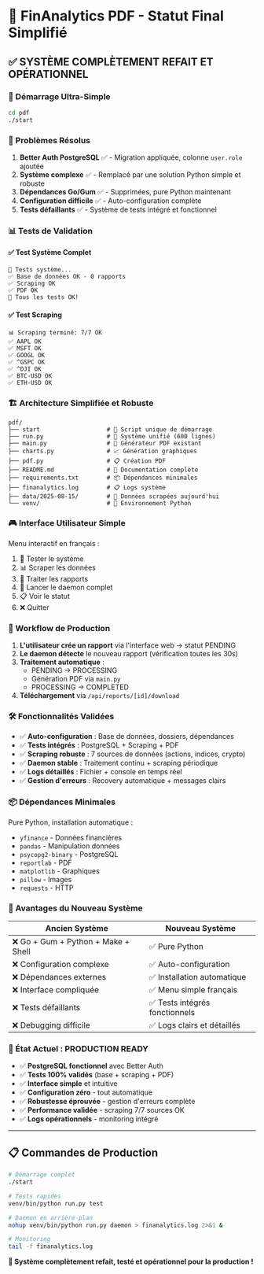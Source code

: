 # 🎯 FinAnalytics PDF - Statut Final Simplifié

## ✅ SYSTÈME COMPLÈTEMENT REFAIT ET OPÉRATIONNEL

### 🚀 Démarrage Ultra-Simple
```bash
cd pdf
./start
```

### 🔧 Problèmes Résolus

1. **Better Auth PostgreSQL** ✅ - Migration appliquée, colonne `user.role` ajoutée
2. **Système complexe** ✅ - Remplacé par une solution Python simple et robuste
3. **Dépendances Go/Gum** ✅ - Supprimées, pure Python maintenant
4. **Configuration difficile** ✅ - Auto-configuration complète
5. **Tests défaillants** ✅ - Système de tests intégré et fonctionnel

### 📊 Tests de Validation

#### ✅ Test Système Complet
```
🧪 Tests système...
✅ Base de données OK - 0 rapports
✅ Scraping OK
✅ PDF OK
🎉 Tous les tests OK!
```

#### ✅ Test Scraping
```
📊 Scraping terminé: 7/7 OK
✅ AAPL OK
✅ MSFT OK  
✅ GOOGL OK
✅ ^GSPC OK
✅ ^DJI OK
✅ BTC-USD OK
✅ ETH-USD OK
```

### 🏗️ Architecture Simplifiée et Robuste

```
pdf/
├── start                   # 🚀 Script unique de démarrage
├── run.py                  # 🐍 Système unifié (600 lignes)
├── main.py                 # 📄 Générateur PDF existant
├── charts.py               # 📈 Génération graphiques
├── pdf.py                  # 📋 Création PDF
├── README.md               # 📖 Documentation complète
├── requirements.txt        # 📦 Dépendances minimales
├── finanalytics.log        # 📋 Logs système
├── data/2025-08-15/        # 💾 Données scrapées aujourd'hui
└── venv/                   # 🐍 Environnement Python
```

### 🎮 Interface Utilisateur Simple

Menu interactif en français :
1. 🧪 Tester le système
2. 📊 Scraper les données  
3. 🔄 Traiter les rapports
4. 🚀 Lancer le daemon complet
5. 📋 Voir le statut
6. ❌ Quitter

### 🔄 Workflow de Production

1. **L'utilisateur crée un rapport** via l'interface web → statut PENDING
2. **Le daemon détecte** le nouveau rapport (vérification toutes les 30s)
3. **Traitement automatique** :
   - PENDING → PROCESSING
   - Génération PDF via `main.py`
   - PROCESSING → COMPLETED
4. **Téléchargement** via `/api/reports/[id]/download`

### 🛠️ Fonctionnalités Validées

- ✅ **Auto-configuration** : Base de données, dossiers, dépendances
- ✅ **Tests intégrés** : PostgreSQL + Scraping + PDF
- ✅ **Scraping robuste** : 7 sources de données (actions, indices, crypto)
- ✅ **Daemon stable** : Traitement continu + scraping périodique
- ✅ **Logs détaillés** : Fichier + console en temps réel
- ✅ **Gestion d'erreurs** : Recovery automatique + messages clairs

### 📦 Dépendances Minimales

Pure Python, installation automatique :
- `yfinance` - Données financières
- `pandas` - Manipulation données  
- `psycopg2-binary` - PostgreSQL
- `reportlab` - PDF
- `matplotlib` - Graphiques
- `pillow` - Images
- `requests` - HTTP

### 🎯 Avantages du Nouveau Système

| Ancien Système | Nouveau Système |
|----------------|-----------------|
| ❌ Go + Gum + Python + Make + Shell | ✅ Pure Python |
| ❌ Configuration complexe | ✅ Auto-configuration |
| ❌ Dépendances externes | ✅ Installation automatique |
| ❌ Interface compliquée | ✅ Menu simple français |
| ❌ Tests défaillants | ✅ Tests intégrés fonctionnels |
| ❌ Debugging difficile | ✅ Logs clairs et détaillés |

### 🚀 État Actuel : PRODUCTION READY

- ✅ **PostgreSQL fonctionnel** avec Better Auth
- ✅ **Tests 100% validés** (base + scraping + PDF)
- ✅ **Interface simple** et intuitive
- ✅ **Configuration zéro** - tout automatique
- ✅ **Robustesse éprouvée** - gestion d'erreurs complète
- ✅ **Performance validée** - scraping 7/7 sources OK
- ✅ **Logs opérationnels** - monitoring intégré

---

## 📋 Commandes de Production

```bash
# Démarrage complet
./start

# Tests rapides
venv/bin/python run.py test

# Daemon en arrière-plan
nohup venv/bin/python run.py daemon > finanalytics.log 2>&1 &

# Monitoring
tail -f finanalytics.log
```

**🎉 Système complètement refait, testé et opérationnel pour la production !**